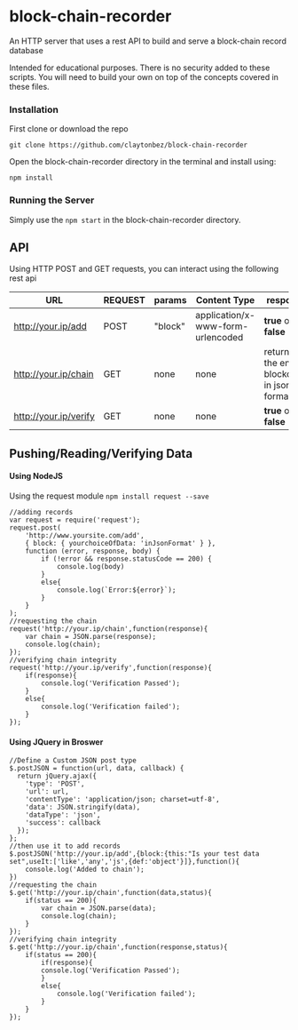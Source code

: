 # block-chain-recorder
An HTTP server that uses a rest API to build and serve a block-chain record database

Intended for educational purposes. There is no security added to these scripts. You will need to build your own on top of the concepts covered in these files. 

### Installation
First clone or download the repo

    git clone https://github.com/claytonbez/block-chain-recorder

 Open the block-chain-recorder directory in the terminal and install using:

    npm install

### Running the Server
Simply use the `npm start` in the block-chain-recorder directory.

## API
Using HTTP POST and GET requests, you can interact using the following rest api

|URL|REQUEST|params| Content Type | response |
|--|--|--|--|--|
|http://your.ip/add | POST | "block" |application/x-www-form-urlencoded| **true** or **false** |
|http://your.ip/chain | GET |none|none| returns the entire blockchain in json format. |
|http://your.ip/verify | GET |none| none |  **true** or **false** |

## Pushing/Reading/Verifying Data
#### Using NodeJS
Using the request module `npm install request --save`
```
//adding records
var request = require('request');
request.post(
    'http://www.yoursite.com/add',
    { block: { yourchoiceOfData: 'inJsonFormat' } },
    function (error, response, body) {
        if (!error && response.statusCode == 200) {
            console.log(body)
        }
	    else{
		    console.log(`Error:${error}`);
        }
    }
);
//requesting the chain
request('http://your.ip/chain',function(response){
	var chain = JSON.parse(response);
	console.log(chain);
});
//verifying chain integrity 
request('http://your.ip/verify',function(response){
	if(response){
		console.log('Verification Passed');
	}
	else{
		console.log('Verification failed');
	}	
});
```
#### Using JQuery in Broswer
```
//Define a Custom JSON post type
$.postJSON = function(url, data, callback) {
  return jQuery.ajax({
    'type': 'POST',
    'url': url,
    'contentType': 'application/json; charset=utf-8',
    'data': JSON.stringify(data),
    'dataType': 'json',
    'success': callback
  });
};
//then use it to add records
$.postJSON('http://your.ip/add',{block:{this:"Is your test data set",useIt:['like','any','js',{def:'object'}]},function(){
	console.log('Added to chain');
})
//requesting the chain
$.get('http://your.ip/chain',function(data,status){
	if(status == 200){
		var chain = JSON.parse(data);
		console.log(chain);
	}
});
//verifying chain integrity 
$.get('http://your.ip/chain',function(response,status){
	if(status == 200){
		if(response){
		console.log('Verification Passed');
		}
		else{
			console.log('Verification failed');
		}	
	}
});

```
